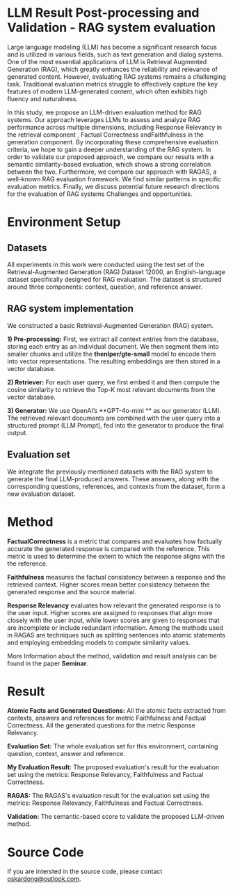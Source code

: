 # LLM Result Post-processing and Validation - RAG system evaluation
Large language modeling (LLM) has become a significant research focus and is utilized in various fields, such as text generation and dialog systems. One of the most essential applications of LLM is Retrieval Augmented Generation (RAG), which greatly enhances the reliability and relevance of generated content. However, evaluating RAG systems remains a challenging task. Traditional evaluation metrics struggle to effectively capture the key features of modern LLM-generated content, which often exhibits high fluency and naturalness. 

In this study, we propose an LLM-driven evaluation method for RAG systems. Our approach leverages LLMs to assess and analyze RAG performance across multiple dimensions, including Response Relevancy in the retrieval component , Factual Correctness andFaithfulness in the generation component. By incorporating these comprehensive evaluation criteria, we hope to gain a deeper understanding of the RAG system. In order to validate our proposed approach, we compare our results with a semantic similarity-based evaluation, which shows a strong correlation between the two. Furthermore, we compare our approach with RAGAS, a well-known RAG evaluation framework. We find similar patterns in specific evaluation metrics. Finally, we discuss potential future research directions for the evaluation of RAG systems Challenges and opportunities.

# Environment Setup
## Datasets
All experiments in this work were conducted using the test
set of the Retrieval-Augmented Generation (RAG) Dataset
12000, an English-language dataset specifically designed for
RAG evaluation. The dataset is structured around three
components: context, question, and reference answer.

## RAG system implementation
We constructed a basic Retrieval-Augmented Generation
(RAG) system.

**1) Pre-processing:** First, we extract all context entries from
the database, storing each entry as an individual document.
We then segment them into smaller chunks and utilize the
**thenlper/gte-small** model to encode them into
vector representations. The resulting embeddings are then
stored in a vector database.

**2) Retriever:** For each user query, we first embed it and
then compute the cosine similarity to retrieve the Top-K most
relevant documents from the vector database.

**3) Generator:** We use OpenAI’s **GPT-4o-mini ** as
our generator (LLM). The retrieved relevant documents are
combined with the user query into a structured prompt (LLM
Prompt), fed into the generator to produce the final output.

## Evaluation set
We integrate the previously mentioned datasets with the
RAG system to generate the final LLM-produced answers.
These answers, along with the corresponding questions, references, and contexts from the dataset, form a new evaluation
dataset. 

# Method
**FactualCorrectness** is a metric that compares and evaluates
how factually accurate the generated response is compared
with the reference. This metric is used to determine the extent
to which the response aligns with the the reference.

**Faithfulness** measures the factual consistency between a
response and the retrieved context. Higher scores mean better
consistency between the generated response and the source
material.

**Response Relevancy** evaluates how relevant the generated
response is to the user input. Higher scores are assigned to
responses that align more closely with the user input, while
lower scores are given to responses that are incomplete or
include redundant information.
Among the methods used in RAGAS are techniques such
as splitting sentences into atomic statements and employing
embedding models to compute similarity values.

More Information about the method, validation and result analysis can be found in the paper **Seminar**.

# Result
**Atomic Facts and Generated Questions:** All the atomic facts extracted from contexts, answers and references for metric Faithfulness and Factual Correctness. All the generated questions for the metric Response Relevancy.

**Evaluation Set:** The whole evaluation set for this environment, containing question, context, answer and reference.


**My Evaluation Result:** The proposed evaluation's result for the evaluation set using the metrics: Response Relevancy, Faithfulness and Factual Correctness.


**RAGAS:** The RAGAS's evaluation result for the evaluation set using the metrics: Response Relevancy, Faithfulness and Factual Correctness.


**Validation:** The semantic-based score to validate the proposed LLM-driven method.

# Source Code

If you are intersted in the source code, please contact oskardong@outlook.com.
